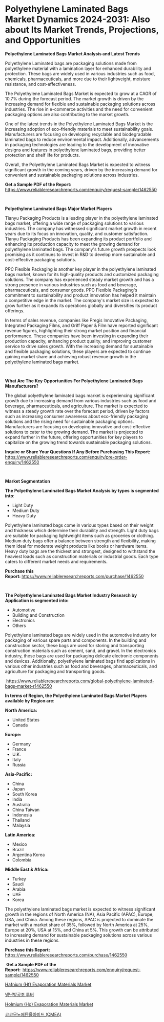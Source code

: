 <p><h1>Polyethylene Laminated Bags Market Dynamics 2024-2031: Also about Its Market Trends, Projections, and Opportunities</h1></p><p><strong>Polyethylene Laminated Bags Market Analysis and Latest Trends</strong></p>
<p><p>Polyethylene Laminated bags are packaging solutions made from polyethylene material with a lamination layer for enhanced durability and protection. These bags are widely used in various industries such as food, chemicals, pharmaceuticals, and more due to their lightweight, moisture resistance, and cost-effectiveness.</p><p>The Polyethylene Laminated Bags Market is expected to grow at a CAGR of 10.7% during the forecast period. The market growth is driven by the increasing demand for flexible and sustainable packaging solutions across industries. The rise in e-commerce activities and the need for convenient packaging options are also contributing to the market growth.</p><p>One of the latest trends in the Polyethylene Laminated Bags Market is the increasing adoption of eco-friendly materials to meet sustainability goals. Manufacturers are focusing on developing recyclable and biodegradable laminated bags to reduce environmental impact. Additionally, advancements in packaging technologies are leading to the development of innovative designs and features in polyethylene laminated bags, providing better protection and shelf life for products.</p><p>Overall, the Polyethylene Laminated Bags Market is expected to witness significant growth in the coming years, driven by the increasing demand for convenient and sustainable packaging solutions across industries.</p></p>
<p><strong>Get a Sample PDF of the Report:&nbsp;</strong> <a href="https://www.reliableresearchreports.com/enquiry/request-sample/1462550">https://www.reliableresearchreports.com/enquiry/request-sample/1462550</a></p>
<p>&nbsp;</p>
<p><strong>Polyethylene Laminated Bags Major Market Players</strong></p>
<p><p>Tianyu Packaging Products is a leading player in the polyethylene laminated bags market, offering a wide range of packaging solutions to various industries. The company has witnessed significant market growth in recent years due to its focus on innovation, quality, and customer satisfaction. Tianyu Packaging Products has been expanding its product portfolio and enhancing its production capacity to meet the growing demand for polyethylene laminated bags. The company's future growth prospects look promising as it continues to invest in R&D to develop more sustainable and cost-effective packaging solutions.</p><p>PPC Flexible Packaging is another key player in the polyethylene laminated bags market, known for its high-quality products and customized packaging solutions. The company has experienced steady market growth and has a strong presence in various industries such as food and beverage, pharmaceuticals, and consumer goods. PPC Flexible Packaging's commitment to sustainability and product innovation has helped it maintain a competitive edge in the market. The company's market size is expected to grow further as it expands its operations globally and diversifies its product offerings.</p><p>In terms of sales revenue, companies like Pregis Innovative Packaging, Integrated Packaging Films, and Griff Paper & Film have reported significant revenue figures, highlighting their strong market position and financial performance. These companies have been investing in expanding their production capacity, enhancing product quality, and improving customer service to drive sales growth. With the increasing demand for sustainable and flexible packaging solutions, these players are expected to continue gaining market share and achieving robust revenue growth in the polyethylene laminated bags market.</p></p>
<p>&nbsp;</p>
<p><strong>What Are The Key Opportunities For Polyethylene Laminated Bags Manufacturers?</strong></p>
<p><p>The global polyethylene laminated bags market is experiencing significant growth due to increasing demand from various industries such as food and beverage, pharmaceuticals, and agriculture. The market is expected to witness a steady growth rate over the forecast period, driven by factors such as increasing consumer awareness about eco-friendly packaging solutions and the rising need for sustainable packaging options. Manufacturers are focusing on developing innovative and cost-effective solutions to cater to the growing demand. The market is projected to expand further in the future, offering opportunities for key players to capitalize on the growing trend towards sustainable packaging solutions.</p></p>
<p><strong>Inquire or Share Your Questions If Any Before Purchasing This Report:</strong> <a href="https://www.reliableresearchreports.com/enquiry/pre-order-enquiry/1462550">https://www.reliableresearchreports.com/enquiry/pre-order-enquiry/1462550</a></p>
<p>&nbsp;</p>
<p><strong>Market Segmentation</strong></p>
<p><strong>The Polyethylene Laminated Bags Market Analysis by types is segmented into:</strong></p>
<p><ul><li>Light Duty</li><li>Medium Duty</li><li>Heavy Duty</li></ul></p>
<p><p>Polyethylene laminated bags come in various types based on their weight and thickness which determine their durability and strength. Light duty bags are suitable for packaging lightweight items such as groceries or clothing. Medium duty bags offer a balance between strength and flexibility, making them ideal for moderate weight products like books or hardware items. Heavy duty bags are the thickest and strongest, designed to withstand the heaviest loads such as construction materials or industrial goods. Each type caters to different market needs and requirements.</p></p>
<p><strong>Purchase this Report:&nbsp;</strong><a href="https://www.reliableresearchreports.com/purchase/1462550">https://www.reliableresearchreports.com/purchase/1462550</a></p>
<p>&nbsp;</p>
<p><strong>The Polyethylene Laminated Bags Market Industry Research by Application is segmented into:</strong></p>
<p><ul><li>Automotive</li><li>Building and Construction</li><li>Electronics</li><li>Others</li></ul></p>
<p><p>Polyethylene laminated bags are widely used in the automotive industry for packaging of various spare parts and components. In the building and construction sector, these bags are used for storing and transporting construction materials such as cement, sand, and gravel. In the electronics industry, these bags are used for packaging delicate electronic components and devices. Additionally, polyethylene laminated bags find applications in various other industries such as food and beverages, pharmaceuticals, and agriculture for packaging and transporting goods.</p></p>
<p><a href="https://www.reliableresearchreports.com/global-polyethylene-laminated-bags-market-r1462550">&nbsp;https://www.reliableresearchreports.com/global-polyethylene-laminated-bags-market-r1462550</a></p>
<p><strong>In terms of Region, the Polyethylene Laminated Bags Market Players available by Region are:</strong></p>
<p>
    <p> <strong> North America: </strong>
        <ul>
            <li>United States</li>
            <li>Canada</li>
        </ul>
        </p> 
    <p> <strong> Europe: </strong>
        <ul>
            <li>Germany</li>
            <li>France</li>
            <li>U.K.</li>
            <li>Italy</li>
            <li>Russia</li>
        </ul>
        </p> 
    <p> <strong> Asia-Pacific: </strong>
        <ul>
            <li>China</li>
            <li>Japan</li>
            <li>South Korea</li>
            <li>India</li>
            <li>Australia</li>
            <li>China Taiwan</li>
            <li>Indonesia</li>
            <li>Thailand</li>
            <li>Malaysia</li>
        </ul>
        </p> 
    <p> <strong> Latin America: </strong>
        <ul>
            <li>Mexico</li>
            <li>Brazil</li>
            <li>Argentina Korea</li>
            <li>Colombia</li>
        </ul>
        </p> 
    <p> <strong> Middle East & Africa: </strong>
        <ul>
            <li>Turkey</li>
            <li>Saudi</li>
            <li>Arabia</li>
            <li>UAE</li>
            <li>Korea</li>
        </ul>
    </p>
    </p>
<p><p>The polyethylene laminated bags market is expected to witness significant growth in the regions of North America (NA), Asia Pacific (APAC), Europe, USA, and China. Among these regions, APAC is projected to dominate the market with a market share of 35%, followed by North America at 25%, Europe at 20%, USA at 15%, and China at 5%. This growth can be attributed to increasing demand for sustainable packaging solutions across various industries in these regions.</p></p>
<p><strong>Purchase this Report: </strong><a href="https://www.reliableresearchreports.com/purchase/1462550">https://www.reliableresearchreports.com/purchase/1462550</a></p>
<p>&nbsp;<strong>Get a Sample PDF of the Report:&nbsp;&nbsp;</strong><a href="https://www.reliableresearchreports.com/enquiry/request-sample/1462550">https://www.reliableresearchreports.com/enquiry/request-sample/1462550</a></p>
<p><strong></strong></p>
<p><p><a href="https://github.com/elizabethdagraca/Market-Research-Report-List-3/blob/main/hafnium-hf-evaporation-materials-market.md">Hafnium (Hf) Evaporation Materials Market</a></p><p><a href="https://github.com/hasanrajibul387/Market-Research-Report-List-1/blob/main/8384257143316.md">냉난방공조 루버</a></p><p><a href="https://github.com/mbisetmhermsr/Market-Research-Report-List-3/blob/main/holmium-ho-evaporation-materials-market.md">Holmium (Ho) Evaporation Materials Market</a></p><p><a href="https://github.com/victorsharp87978/Market-Research-Report-List-1/blob/main/5716357143315.md">코코모노에탄올아미드 (CMEA)</a></p></p>
